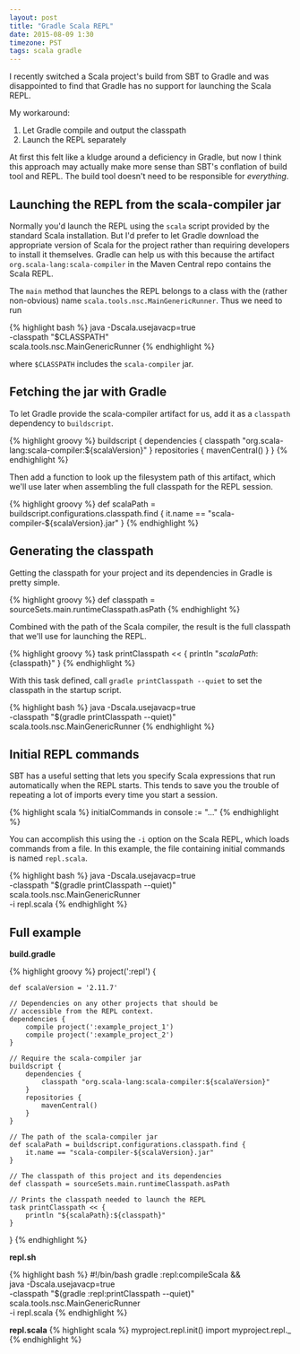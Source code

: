 ```yaml
---
layout: post
title: "Gradle Scala REPL"
date: 2015-08-09 1:30
timezone: PST
tags: scala gradle
---
```


I recently switched a Scala project's build from SBT to Gradle and was
disappointed to find that Gradle has no support for launching the
Scala REPL.

My workaround:

1. Let Gradle compile and output the classpath
2. Launch the REPL separately

At first this felt like a kludge around a deficiency in Gradle, but now
I think this approach may actually make more sense than SBT's conflation
of build tool and REPL. The build tool doesn't need to be responsible for
*everything*.

## Launching the REPL from the scala-compiler jar

Normally you'd launch the REPL using the `scala` script provided by the
standard Scala installation. But I'd prefer to let Gradle download the
appropriate version of Scala for the project rather than requiring
developers to install it themselves. Gradle can help us with this because
the artifact `org.scala-lang:scala-compiler` in the Maven Central repo
contains the Scala REPL.

The `main` method that launches the REPL belongs to a class with the
(rather non-obvious) name `scala.tools.nsc.MainGenericRunner`.
Thus we need to run

{% highlight bash %}
java -Dscala.usejavacp=true \
     -classpath "$CLASSPATH" \
     scala.tools.nsc.MainGenericRunner
{% endhighlight %}

where `$CLASSPATH` includes the `scala-compiler` jar.

## Fetching the jar with Gradle

To let Gradle provide the scala-compiler artifact for us, add it
as a `classpath` dependency to `buildscript`.

{% highlight groovy %}
buildscript {
    dependencies {
        classpath "org.scala-lang:scala-compiler:${scalaVersion}"
    }
    repositories {
        mavenCentral()
    }
}
{% endhighlight %}

Then add a function to look up the filesystem path of this artifact,
which we'll use later when assembling the full classpath for the
REPL session.

{% highlight groovy %}
def scalaPath = buildscript.configurations.classpath.find {
    it.name == "scala-compiler-${scalaVersion}.jar"
}
{% endhighlight %}

## Generating the classpath

Getting the classpath for your project and its dependencies in Gradle
is pretty simple.

{% highlight groovy %}
def classpath = sourceSets.main.runtimeClasspath.asPath
{% endhighlight %}

Combined with the path of the Scala compiler, the result is the full
classpath that we'll use for launching the REPL.

{% highlight groovy %}
task printClasspath << {
    println "${scalaPath}:${classpath}"
}
{% endhighlight %}

With this task defined, call `gradle printClasspath --quiet` to set the
classpath in the startup script.

{% highlight bash %}
java -Dscala.usejavacp=true \
     -classpath "$(gradle printClasspath --quiet)" \
     scala.tools.nsc.MainGenericRunner
{% endhighlight %}

## Initial REPL commands

SBT has a useful setting that lets you specify Scala expressions that
run automatically when the REPL starts. This tends to save you the
trouble of repeating a lot of imports every time you start a session.

{% highlight scala %}
initialCommands in console := "..."
{% endhighlight %}

You can accomplish this using the `-i` option on the Scala REPL, which
loads commands from a file. In this example, the file containing initial
commands is named `repl.scala`.

{% highlight bash %}
java -Dscala.usejavacp=true \
     -classpath "$(gradle printClasspath --quiet)" \
     scala.tools.nsc.MainGenericRunner \
     -i repl.scala
{% endhighlight %}

## Full example

**build.gradle**

{% highlight groovy %}
project(':repl') {

    def scalaVersion = '2.11.7'

    // Dependencies on any other projects that should be
    // accessible from the REPL context.
    dependencies {
        compile project(':example_project_1')
        compile project(':example_project_2')
    }

    // Require the scala-compiler jar
    buildscript {
        dependencies {
            classpath "org.scala-lang:scala-compiler:${scalaVersion}"
        }
        repositories {
            mavenCentral()
        }
    }

    // The path of the scala-compiler jar
    def scalaPath = buildscript.configurations.classpath.find {
        it.name == "scala-compiler-${scalaVersion}.jar"
    }

    // The classpath of this project and its dependencies
    def classpath = sourceSets.main.runtimeClasspath.asPath

    // Prints the classpath needed to launch the REPL
    task printClasspath << {
        println "${scalaPath}:${classpath}"
    }

}
{% endhighlight %}

**repl.sh**

{% highlight bash %}
#!/bin/bash
gradle :repl:compileScala && \
java -Dscala.usejavacp=true \
     -classpath "$(gradle :repl:printClasspath --quiet)" \
     scala.tools.nsc.MainGenericRunner \
     -i repl.scala
{% endhighlight %}

**repl.scala**
{% highlight scala %}
myproject.repl.init()
import myproject.repl._
{% endhighlight %}
